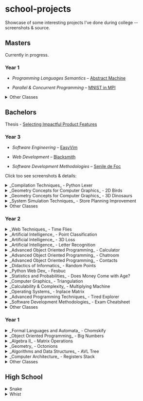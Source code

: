 # school-projects

Showcase of some interesting projects I've done during college -- screenshots & source.

## Masters

Currently in progress.

### Year 1
- _Programming Languages Semantics_ – [Abstract Machine](https://github.com/stefan1niculae/abstract-machine)

- _Parallel & Concurrent Programming_ – [MNIST in MPI](https://github.com/stefan1niculae/mnist-in-mpi)


<details><summary>Other Classes</summary>
- Data Mining
- Natural Language Processing
- Information Retrieval
- Advanced Algorithms & Data Structures
- Implementing Concurrency in Programming Languages
- Evaluating Informational Systems
</details>

## Bachelors

Thesis - [Selecting Impactful Product Features](https://github.com/stefan1niculae/undergrad-thesis)

### Year 3
  - _Software Engineering_ – [EasyVim](https://github.com/stefan1niculae/easyVim)

  - _Web Development_ – [Blacksmith](https://github.com/stefan1niculae/blacksmith)

  - _Software Development Methodologies_ – [Senile de Foc](https://github.com/stefan1niculae/senile-de-foc)

Click too see screenshots & details:

  <details><summary>_Compilation Techniques_ - Python Lexer</summary>
  `Python` Syntactical lexer for Python, from scratch.
  ![PyLex](6 Python Lexer/screenshot.png)
  Automaton diagram ([full-size](https://raw.githubusercontent.com/stefan1niculae/school-projects/master/Python%20Lexer/DFA%20diagram.png)):
  ![DFA](6 Python Lexer/DFA diagram.png)
  </details>
  <details><summary>_Geometry Concepts for Computer Graphics_ - 2D Birds</summary>
  `OpenGL` Birds (that look like bats) which move on a mouse-defined path.
  ![demo](5 Birds/demo.gif)
  </details>
  <details><summary>_Geometry Concepts for Computer Graphics_ - 3D Dinosaurs</summary>
  `OpenGL` Dinosaurs in a lighted scene which can be observed by flying around.
  ![screenshot](5 Dinosaurs/screenshot.png)
  </details>
  <details><summary>_System Simulation Techniques_ - Store Planning Improvement</summary>
  `GPSS` Simulation for a real food store with the goal of improving lunch-time customer flow. 🇷🇴
  ![screenshot](5 Store Planning Improvement/screenshot.png)
  </details>
  <details><summary>Other Classes</summary>
  - Declarative Programming
  - Numerical Analysis
  - (Mathematical) Optimization Techniques
  - Partial Derivatives and Differential Equations
  - Database Management Systems
  </details>

### Year 2
  <details><summary>_Web Techniques_ - Time Flies</summary>
  `JavaScript` Game in which you catch as many hourglasses as you can. The more you catch, the faster they come.
  ![Menu](4 Time Flies/start screenshot.png)
  ![Game](4 Time Flies/game screenshot.png)
  </details>
  <details><summary>_Artificial Intelligence_ - Point Classification</summary>
  `Matlab` Perceptron implementation for 2D-points classification.
  ![demo](4 Perceptron/demo.gif)
  </details>
  <details><summary>_Artificial Intelligence_ - 3D Loss</summary>
  `Matlab` Visualization of loss function for three parameters.
  ![screenshot](4 Loss/screenshot.png)
  </details>
  <details><summary>_Artificial Intelligence_ - Letter Recognition</summary>
  `Matlab` Noisy letters recognized using the Neural Network Toolbox.
  ![screenshot](4 Letter Recognition/screenshot.png)
  </details>
  <details><summary>_Advanced Object Oriented Programming_ - Calculator</summary>
  `Java` Simple calculator functions using a client-server architecture.
  ![Calculator](4 Calculator/screenshot.png)
  </details>
  <details><summary>_Advanced Object Oriented Programming_ - Chatroom</summary>
  `Java` Features broadcast and peer-to-peer cross-process communication.
  ![Client](4 Chatroom/screenshot.png)
  </details>
  <details><summary>_Advanced Object Oriented Programming_ - Contacts</summary>
  `JSP` Simple CRUD website for contacts management.
  ![add](4 Contacts/add screenshot.png)
  ![search](4 Contacts/search screenshot.png)
  </details>
  <details><summary>_Didactics of Informatics_ - Random Points</summary>
  `Latex` Small paper on uniformly generating points inside a polygon. 🇷🇴
  ![screenshot](4 Random Points/screenshot.png)
  </details>
  <details><summary>_Python Web Dev_ - Fesbuc</summary>
  `Python` Social network clone developed during the end-of-semester hackathon.
  ![screenshot](3 Fesbuc/screenshot.png)
  </details>
  <details><summary>_Statistics and Probabilities_ - Does Money Come with Age?</summary>
  `R` Statistical exploration of wether income correlates with age. 🇷🇴
  ![document](3 Does Money Come with Age/screenshot.png)
  </details>
  <details><summary>_Computer Graphics_ - Triangulation</summary>
  `Java` Checks wether a given point is inside (or on an edge) of a shape via triangulation.
  ![UI](3 Triangulation/screenshot.png)
  </details>
  <details><summary>_Calculability & Complexity_ - Multiplying Machine</summary>
  `JFLAP` Turing Machine for multiplying a number by a constant.
  ![screenshot](3 Multiplying Machine/screenshot.jpg)
  </details>
  <details><summary>_Operating Systems_ - Inplace Matrix</summary>
  `C` Addition or multiplication on matrices read from binary files, without storing them in memory. 🇷🇴
  ![screenshot](3 Inplace Matrix/screenshot.png)
  </details>
  <details><summary>_Advanced Programming Techniques_ - Tired Explorer</summary>
  `Java` An explorer walks from the top of the map to the bottom. Each cell requires a certain amount of effort. Greedy implementation to find the optimal path — with matrix visualization.
  ![screenshot](3 Tired Explorer/screenshot.png)
  </details>
  <details><summary>_Software Development Methodologies_ - Exam Cheatsheet</summary>
  Managed to fit the entire material in just under three pages.
  ![screenshot](4 Methodologies Cheatsheet/screenshot.png)
  </details>
  <details><summary>Other Classes</summary>
  * Calculability & Complexity
  * Logic Programming
  * Databases
  </details>

### Year 1
  <details><summary>_Formal Languages and Automata_ - Chomskify</summary>
  `C++` Transform a Context-Free Grammar into Chomsky Normal-Form. 🇷🇴
  ![screenshot](2 Chomskify/screenshot.png)
  </details>
  <details><summary>_Object Oriented Programming_ - Big Numbers</summary>
  `C++` Data structure and operations for big integer and real numbers. 🇷🇴
  ![screenshot](2 Big Numbers/screenshot.png)
  </details>
  <details><summary>_Algebra II_ - Matrix Operations</summary>
  `C++` Row-wise operations including Polynomial arithmetic, for calculating the Jacobian matrix. 🇷🇴
  ![screenshot](2 Algebra II/screenshot.png)
  </details>
  <details><summary>_Geometry_ - Octonions</summary>
  `Link` Essay on Octonions and Cayley's Algebra. 🇷🇴
  ![screenshot](2 Octonions/screenshot.png)
  </details>
  <details><summary>_Algorithms and Data Structures_ - AVL Tree</summary>
  `C++` Binary Search Tree balancing with graphic representation.
  ![screenshot](1 AVL Tree/screenshot.png)
  </details>
  <details><summary>_Computer Architecture_ - Registers Stack</summary>
  `Assembly` Read/write of a stack data structure implemented in a MIPS simulator. 🇷🇴
  ![screenshot](1 Registers Stack/screenshot.png)
  </details>
  <details><summary>Other Classes</summary>
  * Graph Theory
  * Mathematical and Computational Logic
  * Mathematical Analysis/Calculus
  * (Linear) Algebra
  * Procedural Programming
  * Psychopedagogy *(years 1 - 2)*
  </details>


## High School
  <details><summary>Snake</summary>
  `C++` Moves once per second, opens its mouth and loves special food. 🇷🇴
  ![Snake](-1 Snake/screenshot.png)
  </details>
  <details><summary>Whist</summary>
  `C++` Helps you with the arithmetics needed for the card game _Whist_. 🇷🇴
  ![screenshot](-1 Whist/screenshot.png)
  </details>
